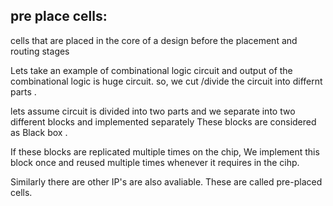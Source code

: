pre place cells:
-------
cells that are placed in the core of a design before the placement and routing stages

Lets take an example of combinational logic circuit and output of the combinational logic is huge circuit.
so, we cut /divide the circuit into differnt parts .

lets assume circuit is divided into two parts and we separate into two different blocks and implemented separately 
These blocks are considered as Black box .

If these blocks are replicated multiple times on the chip, We implement this block once and reused multiple times whenever it requires in the cihp.

Similarly there are other IP's are also avaliable. These are called pre-placed cells.

